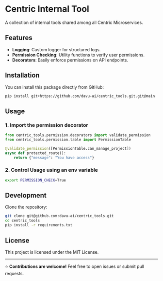 # Centric Internal Tool 

A collection of internal tools shared among all Centric Microservices.

## Features
- **Logging**: Custom logger for structured logs.
- **Permission Checking**: Utility functions to verify user permissions.
- **Decorators**: Easily enforce permissions on API endpoints.

## Installation

You can install this package directly from GitHub:

```bash
pip install git+https://github.com/davu-ai/centric_tools.git.git@main
```

## Usage

### 1. Import the permission decorator
```python
from centric_tools.permission.decorators import validate_permission
from centric_tools.permission.table import PermissionTable

@validate_permission([PermissionTable.can_manage_project])
async def protected_route():
    return {"message": "You have access"}
```

### 2. Control Usage using an env variable
```bash
export PERMISSION_CHECK=True
```



## Development

Clone the repository:

```bash
git clone git@github.com:davu-ai/centric_tools.git
cd centric_tools
pip install -r requirements.txt
```

## License
This project is licensed under the MIT License.

---

⭐ **Contributions are welcome!** Feel free to open issues or submit pull requests.

